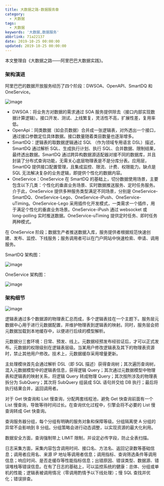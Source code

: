 ```yaml
---
title: 大数据之路-数据服务章
category:
  - 大数据
tags:
  - 大数据
keywords: '大数据,数据服务'
abbrlink: 71a22137
date: 2019-10-25 00:00:00
updated: 2019-10-25 00:00:00
---
```


本文整理自《大数据之路——阿里巴巴大数据实践》。

### 架构演进

阿里巴巴的数据开放服务经历了四个阶段：DWSOA、OpenAPI、SmartDQ 和 OneService。

![image](sf1.jpg)

* DWSOA：将业务方对数据的需求通过 SOA 服务提供除去（接口内部实现数据计算逻辑）。接口开发、测试、上线繁复，灵活性不高，扩展性差，复用率低。
* OpenApi：同类数据（如会员数据）合并成一张逻辑表，对外透出一个接口，通过接口参数定位具体数据。接口数量随着类目数量也逐渐增多。
* SmartDQ：逻辑表的取数据逻辑通过 SQL （作为领域专用语言 DSL）描述，SmartDQ 通过解析 SQL、生成执行计划、执行 SQL、合并数据、限制结果，最终透出数据。SmartDQ 通过跨异构数据源适配器对接不同的数据库，并且封装了分布式查询功能，无需关心底层物理表是不是分库分表。应用层，SmartDQ 提供接口配置管理，且集成监控、限流、计费、权限能力。缺点是 SQL 无法解决复杂的业务逻辑，即提供个性化的数据内容。
* OneService：OneService 在 SmartDQ 的基础上，切分数据使用场景，主要包含以下几类：个性化的垂直业务场景、实时数据推送服务、定时任务服务。介于此，OneService 提供多种服务类型满足不同场景，分别是 OneService-SmartDQ、OneService-Lego、OneService-iPush、OneService-uTiming。OneService-Lego 采用插件化开发模式，一类需求一个插件，用于满足个性化的垂直业务场景。OneService-iPush 通过 websocket 或 long-polling 实时推送数据。OneService-uTiming 提供定时任务、即时任务两种模式。

在 OneService 阶段；数据生产者推送数据入库，服务提供者根据规范快速创建、发布、监控、下线服务；服务调用者可以在门户网站中快速检索、申请、调用服务。

SmartDQ 架构图：

![image](sf2.png)

OneService 架构图：

![image](sf3.png)

### 架构细节

![image](sf4.jpeg)

逻辑表通过多个数据源的物理表汇总而成，多个逻辑表挂在一个主题下。服务层元数据中心用于进行元数据配置，并维护物理表到逻辑表的映射。同时，服务层会把元数据加载到本地缓存中，以便进行后续的模型解析。

元数据分三套环境：日常、预发、线上。元数据经预发布经验证后，才可以正式发布。元数据的权限级别在逻辑表层级。当某用户修改逻辑表及其下的物理表资源时，禁止其他用户修改。技术上，元数据缓存采用增量更新。

主处理模块首先会通过解析 DSL（即 SQL 描述）获得查询树；其次遍历查询树，混入元数据模型中的逻辑表信息，获得逻辑 Query；其次通过元数据模型中物理表和逻辑表的映射关系，将逻辑 Query 转成物理 Query；其次按所涉及的物理表拆分为 SubQuery；其次将 SubQuery 组装成 SQL 语句并交给 DB 执行；最后将执行结果合并，返回调用者。

对于 Get 快查询和 List 慢查询，分配两套线程池，避免 Get 快查询前面有一个 List 慢查询，导致等待时间过长。在查询优化过程中，引擎会将不必要的 List 慢查询转成 Get 快查询。

查询服务器分组，每个分组有明确的服务对象和保障等级。分组隔离使 A 分组的异常不会影响到 B 分组。分组策略会进行动态调整，以实现资源的最大化利用。

数据安全方面，查询强制带上 LIMIT 限制，并设定必传字段，防止全表扫描。

日志采集方面，采集内容包含调用时间、接口名、方法名、返回记录数等基础信息；调用者应用名、来源 IP 地址等调用者信息；调用指标、查询筛选条件等调用信息；响应时间、是否走缓存等性能指标信息；出错原因、错误类型、数据源、错误堆栈等错误信息。在有了日志的基础上，可以监控系统的健康：总体、分组或单机的性能；逻辑表被调用情况（零调用酌情予以下线处理）；慢 SQL 查找并优化；错误排查。